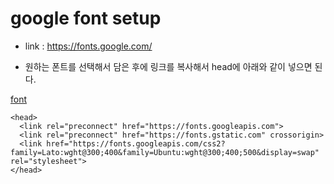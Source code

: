 # google font setup

- link : https://fonts.google.com/

- 원하는 폰트를 선택해서 담은 후에 링크를 복사해서 head에 아래와 같이 넣으면 된다.

[font](/img/font.png)

```
<head>
  <link rel="preconnect" href="https://fonts.googleapis.com">
  <link rel="preconnect" href="https://fonts.gstatic.com" crossorigin>
  <link href="https://fonts.googleapis.com/css2?family=Lato:wght@300;400&family=Ubuntu:wght@300;400;500&display=swap" rel="stylesheet">
</head>
```
